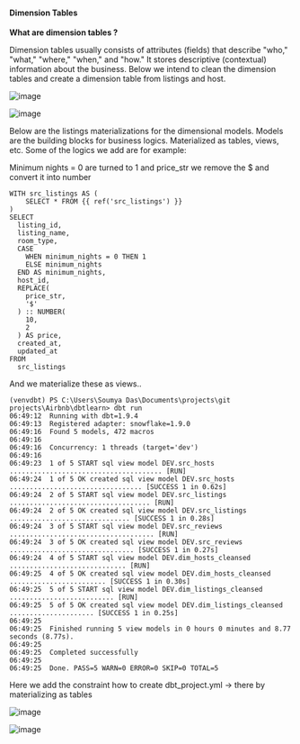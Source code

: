 #### Dimension Tables

**What are dimension tables ?**

Dimension tables usually consists of attributes (fields) that describe "who," "what," "where," "when," and "how."
It stores descriptive (contextual) information about the business. Below we intend to clean the dimension tables
and create a dimension table from listings and host. 

![image](https://github.com/user-attachments/assets/1033c23d-a208-4512-8ed4-9a9cbaa63019)


![image](https://github.com/user-attachments/assets/8853b693-a0a2-4263-b00c-86fae206f1fe)

Below are the listings materializations for the dimensional models. Models are the building blocks for business
logics. Materialized as tables, views, etc. Some of the logics we add are for example:

Minimum nights = 0 are turned to 1 and price_str we remove the $ and convert it into number

```
WITH src_listings AS (
    SELECT * FROM {{ ref('src_listings') }}
)
SELECT 
  listing_id,
  listing_name,
  room_type,
  CASE
    WHEN minimum_nights = 0 THEN 1
    ELSE minimum_nights
  END AS minimum_nights,
  host_id,
  REPLACE(
    price_str,
    '$'
  ) :: NUMBER(
    10,
    2
  ) AS price,
  created_at,
  updated_at
FROM
  src_listings

```
And we materialize these as views..

```
(venvdbt) PS C:\Users\Soumya Das\Documents\projects\git projects\Airbnb\dbtlearn> dbt run
06:49:12  Running with dbt=1.9.4
06:49:13  Registered adapter: snowflake=1.9.0
06:49:16  Found 5 models, 472 macros
06:49:16  
06:49:16  Concurrency: 1 threads (target='dev')
06:49:16  
06:49:23  1 of 5 START sql view model DEV.src_hosts ...................................... [RUN]
06:49:24  1 of 5 OK created sql view model DEV.src_hosts ................................. [SUCCESS 1 in 0.62s]
06:49:24  2 of 5 START sql view model DEV.src_listings ................................... [RUN]
06:49:24  2 of 5 OK created sql view model DEV.src_listings .............................. [SUCCESS 1 in 0.28s]
06:49:24  3 of 5 START sql view model DEV.src_reviews .................................... [RUN]
06:49:24  3 of 5 OK created sql view model DEV.src_reviews ............................... [SUCCESS 1 in 0.27s]
06:49:24  4 of 5 START sql view model DEV.dim_hosts_cleansed ............................. [RUN]
06:49:25  4 of 5 OK created sql view model DEV.dim_hosts_cleansed ........................ [SUCCESS 1 in 0.30s]
06:49:25  5 of 5 START sql view model DEV.dim_listings_cleansed .......................... [RUN]
06:49:25  5 of 5 OK created sql view model DEV.dim_listings_cleansed ..................... [SUCCESS 1 in 0.25s]
06:49:25  
06:49:25  Finished running 5 view models in 0 hours 0 minutes and 8.77 seconds (8.77s).
06:49:25  
06:49:25  Completed successfully
06:49:25
06:49:25  Done. PASS=5 WARN=0 ERROR=0 SKIP=0 TOTAL=5
```
Here we add the constraint how to create dbt_project.yml -> there by materializing as tables

![image](https://github.com/user-attachments/assets/c744f97f-2869-4e3b-8f21-367841af0760)

![image](https://github.com/user-attachments/assets/7e8d6743-3377-418e-9022-4dab9f9894d2)
